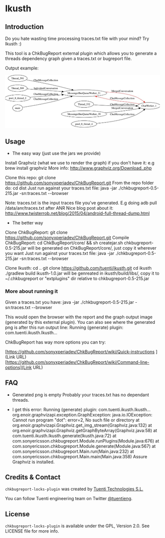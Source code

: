 Ikusth
======

Introduction
------------

Do you hate wasting time processing traces.txt file with your mind? Try Ikusth :)

This tool is a ChkBugReport external plugin which allows you to generate a threads dependency graph given a traces.txt or bugreport file.

Output example:


![ikusth_outputsample.jpg](example/ikusth_outputsample.jpg)

Usage
-----

* The easy way (just use the jars we provide)

Install Graphviz (what we use to render the graph) if you don't have it:
e.g brew install graphviz
More info: http://www.graphviz.org/Download..php

Clone this repo:
git clone https://github.com/sonyxperiadev/ChkBugReport.git
From the repo folder do:
cd dist
Just run against your traces.txt file:
java -jar ./chkbugreport-0.5-215.jar -sn:traces.txt --browser

Note:
traces.txt is the input traces file you've generated.
E.g doing adb pull /data/anr/traces.txt after ANR
Nice blog post about it: http://www.twisterrob.net/blog/2015/04/android-full-thread-dump.html

* The better way

Clone ChkBugReport:
git clone https://github.com/sonyxperiadev/ChkBugReport.git
Compile ChkBugReport:
cd ChkBugReport/core/ && sh createjar.sh
chkbugreport-0.5-215.jar will be generated on ChkBugReport/core/, just copy it wherever you want
Just run against your traces.txt file:
java -jar ./chkbugreport-0.5-215.jar -sn:traces.txt --browser

Clone Ikusth:
cd ..
git clone https://github.com/tuenti/ikusth.git
cd ikusth
./gradlew build
ikusth-1.0.jar will be genreated in ikusth/build/libs/, copy it to ~/.chkbugreport or "extplugins" dir relative to chkbugreport-0.5-215.jar

### More about running it ###

Given a traces.txt you have:
java -jar ./chkbugreport-0.5-215.jar -sn:traces.txt --browser

This would open the browser with the report and the graph output image (generated by this external plugin).
You can also see where the generated png is after this run output line:
Running (generate) plugin: com.tuenti.ikusth.Ikusth...

ChkBugReport has way more options you can try:

[https://github.com/sonyxperiadev/ChkBugReport/wiki/Quick-instructions
](Link URL)[https://github.com/sonyxperiadev/ChkBugReport/wiki/Command-line-options](Link URL)

FAQ
---

* Generated png is empty
Probably your traces.txt has no dependant threads.

* I get this error:
Running (generate) plugin: com.tuenti.ikusth.Ikusth...
org.enoir.graphvizapi.exception.GraphException: java.io.IOException: Cannot run program "dot": error=2, No such file or directory
	at org.enoir.graphvizapi.Graphviz.get_img_stream(Graphviz.java:132)
	at org.enoir.graphvizapi.Graphviz.getGraphByteArray(Graphviz.java:58)
	at com.tuenti.ikusth.Ikusth.generate(Ikusth.java:72)
	at com.sonyericsson.chkbugreport.Module.runPlugins(Module.java:676)
	at com.sonyericsson.chkbugreport.Module.generate(Module.java:567)
	at com.sonyericsson.chkbugreport.Main.run(Main.java:232)
	at com.sonyericsson.chkbugreport.Main.main(Main.java:358)
Assure Graphviz is installed.

Credits & Contact
-----------------

`chkbugreport-locks-plugin` was created by [Tuenti Technologies S.L.](http://github.com/tuenti)

You can follow Tuenti engineering team on Twitter [@tuentieng](http://twitter.com/tuentieng).

License
-------

`chkbugreport-locks-plugin` is available under the GPL, Version 2.0. See LICENSE file
for more info.